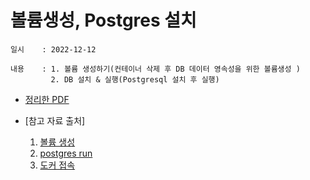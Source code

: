 # 볼륨생성, Postgres 설치
    일시    : 2022-12-12
    
    내용    : 1. 볼륨 생성하기(컨테이너 삭제 후 DB 데이터 영속성을 위한 볼륨생성 )
             2. DB 설치 & 실행(Postgresql 설치 후 실행)
    
   
    
* [정리한 PDF]( https://github.com/seuhong98/Study/blob/main/%EB%8F%84%EC%BB%A4%20%EA%B3%B5%EB%B6%80/2022-12-12%20%EB%B3%BC%EB%A5%A8%20%EC%83%9D%EC%84%B1%2C%20Postgres%20%EC%84%A4%EC%B9%98/%EB%B3%BC%EB%A5%A8%20%EC%83%9D%EC%84%B1%2C%20Postgres%20%EC%84%A4%EC%B9%98.pdf )  

* [참고 자료 출처]
    1. [볼륨 생성]( https://www.daleseo.com/docker-volumes-bind-mounts/ )  
    2. [postgres run]( https://keichee.tistory.com/273 ) 
    3. [도커 접속]( https://biology-statistics-programming.tistory.com/120 ) 

    
           
    

